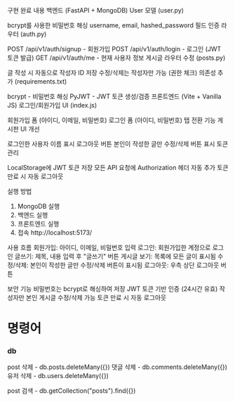 구현 완료 내용
백엔드 (FastAPI + MongoDB)
User 모델 (user.py)

bcrypt를 사용한 비밀번호 해싱
username, email, hashed_password 필드
인증 라우터 (auth.py)

POST /api/v1/auth/signup - 회원가입
POST /api/v1/auth/login - 로그인 (JWT 토큰 발급)
GET /api/v1/auth/me - 현재 사용자 정보
게시글 라우터 수정 (posts.py)

글 작성 시 자동으로 작성자 ID 저장
수정/삭제는 작성자만 가능 (권한 체크)
의존성 추가 (requirements.txt)

bcrypt - 비밀번호 해싱
PyJWT - JWT 토큰 생성/검증
프론트엔드 (Vite + Vanilla JS)
로그인/회원가입 UI (index.js)

회원가입 폼 (아이디, 이메일, 비밀번호)
로그인 폼 (아이디, 비밀번호)
탭 전환 기능
게시판 UI 개선

로그인한 사용자 이름 표시
로그아웃 버튼
본인이 작성한 글만 수정/삭제 버튼 표시
토큰 관리

LocalStorage에 JWT 토큰 저장
모든 API 요청에 Authorization 헤더 자동 추가
토큰 만료 시 자동 로그아웃

실행 방법

1. MongoDB 실행
2. 백엔드 실행
3. 프론트엔드 실행
4. 접속
   http://localhost:5173/

사용 흐름
회원가입: 아이디, 이메일, 비밀번호 입력
로그인: 회원가입한 계정으로 로그인
글쓰기: 제목, 내용 입력 후 "글쓰기" 버튼
게시글 보기: 목록에 모든 글이 표시됨
수정/삭제: 본인이 작성한 글만 수정/삭제 버튼이 표시됨
로그아웃: 우측 상단 로그아웃 버튼

보안 기능
비밀번호는 bcrypt로 해싱하여 저장
JWT 토큰 기반 인증 (24시간 유효)
작성자만 본인 게시글 수정/삭제 가능
토큰 만료 시 자동 로그아웃

# 명령어

### db

post 삭제 - db.posts.deleteMany({})
댓글 삭제 - db.comments.deleteMany({})
유저 삭제 - db.users.deleteMany({})

post 검색 - db.getCollection("posts").find({})

